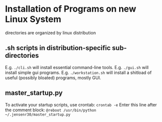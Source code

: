 # Installation of Programs on new Linux System

directories are organized by linux distribution

## .sh scripts in distribution-specific sub-directories
E.g. `./cli.sh` will install essential command-line tools.
E.g. `./gui.sh` will install simple gui programs.
E.g. `./workstation.sh` will install a shitload of useful (possibly bloated) programs, mostly GUI.

## master_startup.py
To activate your startup scripts, use crontab:
`crontab -e`
Enter this line after the comment block:
`@reboot /usr/bin/python ~/.jensenr30/master_startup.py`
